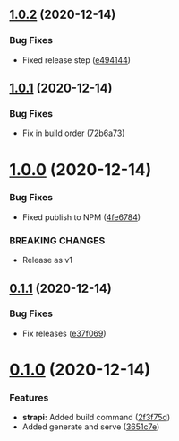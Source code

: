 ## [1.0.2](https://github.com/TriPSs/nx-extend/compare/v1.0.1...v1.0.2) (2020-12-14)


### Bug Fixes

* Fixed release step ([e494144](https://github.com/TriPSs/nx-extend/commit/e494144a59939fee6e1686fd72db4d79c3714756))



## [1.0.1](https://github.com/TriPSs/nx-extend/compare/v1.0.0...v1.0.1) (2020-12-14)


### Bug Fixes

* Fix in build order ([72b6a73](https://github.com/TriPSs/nx-extend/commit/72b6a7363b52ae1a9f7cd8763745d70d5d53d973))



# [1.0.0](https://github.com/TriPSs/nx-extend/compare/v0.1.1...v1.0.0) (2020-12-14)


### Bug Fixes

* Fixed publish to NPM ([4fe6784](https://github.com/TriPSs/nx-extend/commit/4fe6784b08cf735205fcb07368f077f5f960bea2))


### BREAKING CHANGES

* Release as v1



## [0.1.1](https://github.com/TriPSs/nx-extend/compare/v0.1.0...v0.1.1) (2020-12-14)


### Bug Fixes

* Fix releases ([e37f069](https://github.com/TriPSs/nx-extend/commit/e37f069ff0104122e6e15cb98d60fb1aa3b0776c))



# [0.1.0](https://github.com/TriPSs/nx-extend/compare/3651c7e39f03d7c36bc4f2348949c9ab99cee999...v0.1.0) (2020-12-14)


### Features

* **strapi:** Added build command ([2f3f75d](https://github.com/TriPSs/nx-extend/commit/2f3f75d81dd2db1b39e1db7c3fdc4ad24c359428))
* Added generate and serve ([3651c7e](https://github.com/TriPSs/nx-extend/commit/3651c7e39f03d7c36bc4f2348949c9ab99cee999))



